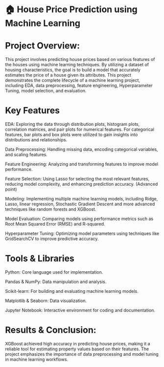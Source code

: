 
# 🏠 House Price Prediction using Machine Learning

# Project Overview:


This project involves predicting house prices based on various features of the houses using machine learning techniques. By utilizing a dataset of housing characteristics, the goal is to build a model that accurately estimates the price of a house given its attributes. This project demonstrates the complete lifecycle of a machine learning project, including EDA, data preprocessing, feature engineering, Hyperparameter Tuning, model selection, and evaluation.

# Key Features
EDA: Exploring the data through distribution plots, histogram plots, correlation matrices, and pair plots for numerical features. For categorical features, bar plots and box plots were utilized to gain insights into distributions and relationships.

Data Preprocessing: Handling missing data, encoding categorical variables, and scaling features.

Feature Engineering: Analyzing and transforming features to improve model performance.

Feature Selection: Using Lasso for selecting the most relevant features, reducing model complexity, and enhancing prediction accuracy. (Advanced point)

Modeling: Implementing multiple machine learning models, including Ridge, Lasso, linear regression, Stochastic Gradient Descent and more advanced techniques like random forests and XGBoost.

Model Evaluation: Comparing models using performance metrics such as Root Mean Squared Error (RMSE) and R-squared.

Hyperparameter Tuning: Optimizing model parameters using techniques like GridSearchCV to improve predictive accuracy.

# Tools & Libraries
Python: Core language used for implementation.

Pandas & NumPy: Data manipulation and analysis.

Scikit-learn: For building and evaluating machine learning models.

Matplotlib & Seaborn: Data visualization.

Jupyter Notebook: Interactive environment for coding and documentation.

# Results & Conclusion:
XGBoost achieved high accuracy in predicting house prices, making it a reliable tool for estimating property values based on their features. The project emphasizes the importance of data preprocessing and model tuning in machine learning workflows.
